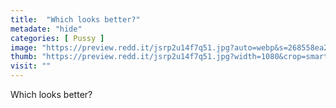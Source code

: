 ```yaml
---
title:  "Which looks better?"
metadate: "hide"
categories: [ Pussy ]
image: "https://preview.redd.it/jsrp2u14f7q51.jpg?auto=webp&s=268558ea27c32893133c64bb30f24af4c6238d97"
thumb: "https://preview.redd.it/jsrp2u14f7q51.jpg?width=1080&crop=smart&auto=webp&s=b5a541644a5cac945ed23fdcdd2e04e37de60f14"
visit: ""
---
```

Which looks better?
